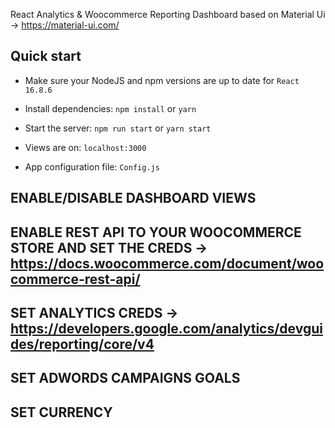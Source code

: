 React Analytics & Woocommerce Reporting Dashboard based on Material Ui -> https://material-ui.com/

## Quick start

- Make sure your NodeJS and npm versions are up to date for `React 16.8.6`

- Install dependencies: `npm install` or `yarn`

- Start the server: `npm run start` or `yarn start`

- Views are on: `localhost:3000`

- App configuration file: `Config.js`

## ENABLE/DISABLE DASHBOARD VIEWS 
## ENABLE REST API TO YOUR WOOCOMMERCE STORE AND SET THE CREDS -> https://docs.woocommerce.com/document/woocommerce-rest-api/
## SET ANALYTICS CREDS -> https://developers.google.com/analytics/devguides/reporting/core/v4
## SET ADWORDS CAMPAIGNS GOALS
## SET CURRENCY 
